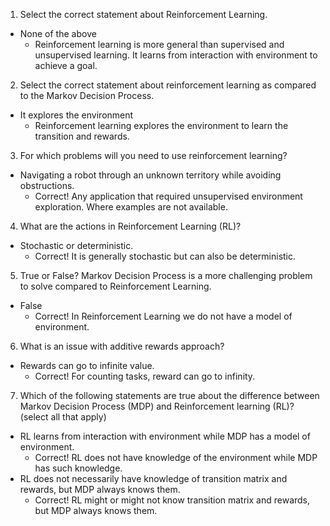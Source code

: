 1. Select the correct statement about Reinforcement Learning.
- None of the above
  - Reinforcement learning is more general than supervised and unsupervised learning. It learns from interaction with environment to achieve a goal.

2. Select the correct statement about reinforcement learning as compared to the Markov Decision Process.
- It explores the environment
  - Reinforcement learning explores the environment to learn the transition and rewards.

3. For which problems will you need to use reinforcement learning?
- Navigating a robot through an unknown territory while avoiding obstructions.
  - Correct! Any application that required unsupervised environment exploration. Where examples are not available.

4. What are the actions in Reinforcement Learning (RL)?
- Stochastic or deterministic.  
  - Correct! It is generally stochastic but can also be deterministic. 

5. True or False? Markov Decision Process is a more challenging problem to solve compared to Reinforcement Learning.
- False
  - Correct! In Reinforcement Learning we do not have a model of environment. 

6. What is an issue with additive rewards approach?
- Rewards can go to infinite value.
  - Correct! For counting tasks, reward can go to infinity.  

7. Which of the following statements are true about the difference between Markov Decision Process (MDP) and Reinforcement learning (RL)? (select all that apply)
- RL learns from interaction with environment while MDP has a model of environment. 
  - Correct! RL does not have knowledge of the environment while MDP has such knowledge. 
- RL does not necessarily have knowledge of transition matrix and rewards, but MDP always knows them.
  - Correct! RL might or might not know transition matrix and rewards, but MDP always knows them. 
